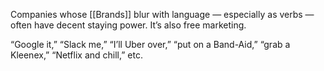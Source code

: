 Companies whose [[Brands]] blur with language — especially as verbs — often have decent staying power. It’s also free marketing.

“Google it,” “Slack me,” “I’ll Uber over,” “put on a Band-Aid,” “grab a Kleenex,” “Netflix and chill,” etc.